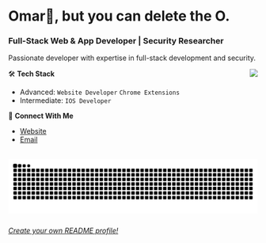 # Omar👋, but you can delete the O.
### Full-Stack Web & App Developer | Security Researcher

Passionate developer with expertise in full-stack development and security.

<img align="right" style="margin-left: 50px;" height="150" src="https://media.tenor.com/aEWar_u8nQMAAAAi/heart.gif" />

🛠️ **Tech Stack**
- Advanced: `Website Developer` `Chrome Extensions`
- Intermediate: `IOS Developer`

🤝 **Connect With Me**
- [Website](https://marsec.cc)
- [Email](mailto:omar.alhami@outlook.com)

<br clear="both">

<img src="https://raw.githubusercontent.com/only-mar/only-mar/output/snake.svg" alt="Snake animation" />

###

*[Create your own README profile!](https://github-readmegenerator.netlify.app/)*
